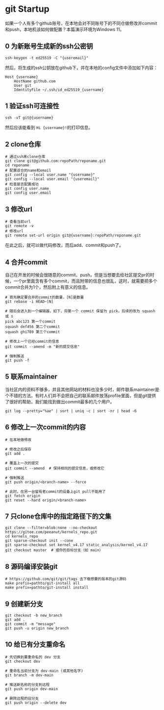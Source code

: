 # git Startup

如果一个人有多个github账号，在本地会对不同账号下的不同仓做修改并commit和push，本地机该如何做配置？本篇演示环境为Windows 11。

## 0 为新账号生成新的ssh公密钥

```shell
ssh-keygen -t ed25519 -C "{useremail}"
```

然后，将生成的ssh公钥放在github下，并在本地的config文件中添加如下内容：

```config
Host {username}
    HostName github.com
    User git
    IdentityFile ~/.ssh/id_ed25519_{username}
```

## 1 验证ssh可连接性

```shell
ssh -vT git@{username}
```

然后应该能看到 `Hi {username}!`的打印信息。

## 2 clone仓库

```shell
# 通过ssh来clone仓库
git clone git@github.com:repoPath/reponame.git
cd reponame
# 配置该仓的name和email
git config --local user.name "{username}"
git config --local user.email "{useremail}"
# 检查是否配置成功
git config user.name
git config user.email
```

## 3 修改url

```shell
# 查看当前url
git remote -v
# 修改url
git remote set-url origin git@{username}:repoPath/reponame.git
```

在此之后，就可以做代码修改，而后add、commit和push了。

## 4 合并commit

自己在开发的时候会很随意的commit、push，但是当想要去给社区提交pr的时候，一个pr里面含有多个commit，而且附带的信息也很乱，这时，就需要把多个commit合并为1个，然后附上有意义的信息。

```shell
# 首先确定要合并的commit的数量，[N]是数量
git rebase -i HEAD~[N]

# 随后会进入到一个编辑器，如下，将第一个 commit 保留为 pick，后续的改为 squash 或 s
pick abc123 第一个commit
squash def456 第二个commit
squash ghi789 第三个commit

# 修改上一个已经commit的信息
git commit --amend -m "新的提交信息"

# 强制推送
git push -f
```

## 5 联系maintainer

当社区内的资料不够多，并且其他网站的材料也没多少时，邮件联系maintainer是个不错的方法，有时人们并不会把自己的联系邮件放荡profile里面，但是git提供了很好的帮助，我们能找到做出commit最多的几个用户。

```shell
git log --pretty="%ae" | sort | uniq -c | sort -nr | head -6
```

## 6 修改上一次commit的内容

```
# 在本地做修改

# 修改之后保存
git add .

# 覆盖上一次的提交
git commit --amend  # 保持相同的提交信息，或修改它

# 强制推送
git push origin/<branch-name> --force

# 此时，在另一台留有老commit的设备上git pull不能用了
git fetch origin
git reset --hard origin/<branch-name>
```

## 7 只clone仓库中的指定路径下的文集

```shell
git clone --filter=blob:none --no-checkout https://gitee.com/peeanut/kernels_repo.git
cd kernels_repo
git sparse-checkout init --cone
git sparse-checkout set kernel_v4.17 static_analysis/kernel_v4.17
git checkout master  # 或你的目标分支（如 main）
```

## 8 源码编译安装git

```shell
# https://github.com/git/git/tags 去下载想要的版本的git源码
make prefix=pathto/git-install all
make prefix=pathto/git-install install
```

## 9 创建新分支

```shell
git checkout -b new_branch
git add .
git commit -m "message"
git push -u origin new_branch
```

## 10 给已有分支重命名

```shell
# 先切换到要重命名的 dev 分支
git checkout dev

# 重命名当前分支为 dev-main (或其他名字)
git branch -m dev-main

# 推送新名称的分支到远程
git push origin dev-main

# 删除远程的旧分支
git push origin --delete dev
```

